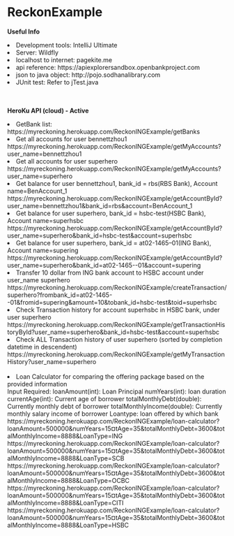 # ReckonExample

<b>Useful Info</b>

<li>Development tools: IntelliJ Ultimate</li>

<li>Server: Wildfly</li>

<li>localhost to internet: pagekite.me</li>

<li>api reference: https://apiexplorersandbox.openbankproject.com</li>

<li>json to java object: http://pojo.sodhanalibrary.com</li>

<li>JUnit test: Refer to jTest.java</li>



<br/>
<br/>

<b>HeroKu API (cloud) - Active</b>
<br/>
<li>GetBank list:</li>
https://myreckoning.herokuapp.com/ReckonINGExample/getBanks
<br/>
<li>Get all accounts for user bennettzhou1</li>
https://myreckoning.herokuapp.com/ReckonINGExample/getMyAccounts?user_name=bennettzhou1
<br/>
<li>Get all accounts for user superhero</li>
https://myreckoning.herokuapp.com/ReckonINGExample/getMyAccounts?user_name=superhero
<br/>
<li>Get balance for user bennettzhou1, bank_id = rbs(RBS Bank), Account name=BenAccount_1</li>
https://myreckoning.herokuapp.com/ReckonINGExample/getAccountById?user_name=bennettzhou1&bank_id=rbs&account=BenAccount_1
<br/>
<li>Get balance for user superhero, bank_id = hsbc-test(HSBC Bank), Account name=superhsbc</li>
https://myreckoning.herokuapp.com/ReckonINGExample/getAccountById?user_name=superhero&bank_id=hsbc-test&account=superhsbc
<br/>
<li>Get balance for user superhero, bank_id = at02-1465–01(ING Bank), Account name=supering</li>
https://myreckoning.herokuapp.com/ReckonINGExample/getAccountById?user_name=superhero&bank_id=at02-1465--01&account=supering
<br/>

<li>Transfer 10 dollar from ING bank account to HSBC account under user_name superhero</li>
https://myreckoning.herokuapp.com/ReckonINGExample/createTransaction/superhero?frombank_id=at02-1465--01&fromid=supering&amount=10&tobank_id=hsbc-test&toid=superhsbc
<br/>

<li>Check Transaction history for account superhsbc in HSBC bank, under user superhero</li>
https://myreckoning.herokuapp.com/ReckonINGExample/getTransactionHistoryById?user_name=superhero&bank_id=hsbc-test&account=superhsbc
<br/>

<li>Check ALL Transaction history of user superhero (sorted by completion datetime in descendent)</li>
https://myreckoning.herokuapp.com/ReckonINGExample/getMyTransactionHistory?user_name=superhero
<br/>
<br/>
<li>Loan Calculator for comparing the offering package based on the provided information
<br/>
Input Required:
loanAmount(int): Loan Principal
numYears(int): loan duration
currentAge(int): Current age of borrower
totalMonthlyDebt(double): Currently monthly debt of borrower
totalMonthlyIncome(double): Currently monthly salary income of borrower
Loantype: loan offered by which bank
<br/>
https://myreckoning.herokuapp.com/ReckonINGExample/loan-calculator?loanAmount=500000&numYears=15&currentAge=35&totalMonthlyDebt=3600&totalMonthlyIncome=8888&LoanType=ING
<br/>
https://myreckoning.herokuapp.com/ReckonINGExample/loan-calculator?loanAmount=500000&numYears=15&currentAge=35&totalMonthlyDebt=3600&totalMonthlyIncome=8888&LoanType=SCB
<br/>
https://myreckoning.herokuapp.com/ReckonINGExample/loan-calculator?loanAmount=500000&numYears=15&currentAge=35&totalMonthlyDebt=3600&totalMonthlyIncome=8888&LoanType=OCBC
<br/>
https://myreckoning.herokuapp.com/ReckonINGExample/loan-calculator?loanAmount=500000&numYears=15&currentAge=35&totalMonthlyDebt=3600&totalMonthlyIncome=8888&LoanType=CITI
<br/>
https://myreckoning.herokuapp.com/ReckonINGExample/loan-calculator?loanAmount=500000&numYears=15&currentAge=35&totalMonthlyDebt=3600&totalMonthlyIncome=8888&LoanType=HSBC



